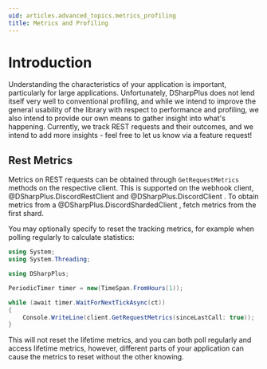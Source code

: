 ```yaml
---
uid: articles.advanced_topics.metrics_profiling
title: Metrics and Profiling
---
```


# Introduction

Understanding the characteristics of your application is important, particularly for large applications.
Unfortunately, DSharpPlus does not lend itself very well to conventional profiling, and while we intend
to improve the general usability of the library with respect to performance and profiling, we also intend
to provide our own means to gather insight into what's happening. Currently, we track REST requests and
their outcomes, and we intend to add more insights - feel free to let us know via a feature request!

## Rest Metrics

Metrics on REST requests can be obtained through `GetRequestMetrics` methods on the respective client.
This is supported on the webhook client, @DSharpPlus.DiscordRestClient and @DSharpPlus.DiscordClient . To
obtain metrics from a @DSharpPlus.DiscordShardedClient , fetch metrics from the first shard.

You may optionally specify to reset the tracking metrics, for example when polling regularly to calculate
statistics:

~~~cs
using System;
using System.Threading;

using DSharpPlus;

PeriodicTimer timer = new(TimeSpan.FromHours(1));

while (await timer.WaitForNextTickAsync(ct))
{
    Console.WriteLine(client.GetRequestMetrics(sinceLastCall: true));
}
~~~

This will not reset the lifetime metrics, and you can both poll regularly and access lifetime metrics, however,
different parts of your application can cause the metrics to reset without the other knowing.
